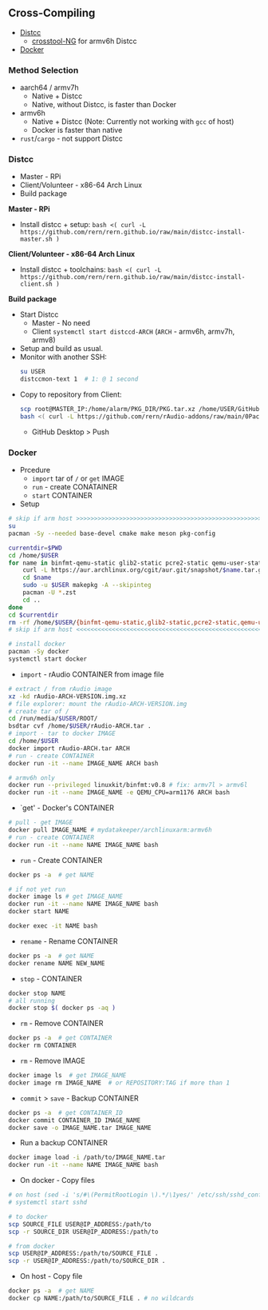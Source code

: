 Cross-Compiling
---
- [Distcc](#distcc)
    - [crosstool-NG](https://github.com/rern/rern.github.io/tree/main/crosstool-NG) for armv6h Distcc
- [Docker](#docker)

### Method Selection
- aarch64 / armv7h
	- Native + Distcc
	- Native, without Distcc, is faster than Docker
- armv6h
	- Native + Distcc (Note: Currently not working with `gcc` of host)
	- Docker is faster than native
- `rust`/`cargo` - not support Distcc

### Distcc
- Master - RPi
- Client/Volunteer - x86-64 Arch Linux
- Build package

**Master - RPi**
- Install distcc + setup: `bash <( curl -L https://github.com/rern/rern.github.io/raw/main/distcc-install-master.sh )`

**Client/Volunteer - x86-64 Arch Linux**
- Install distcc + toolchains: `bash <( curl -L https://github.com/rern/rern.github.io/raw/main/distcc-install-client.sh )`

**Build package**
- Start Distcc
	- Master - No need
	- Client `systemctl start distccd-ARCH` (`ARCH` - armv6h, armv7h, armv8)
- Setup and build as usual.
- Monitor with another SSH: 
	```sh
	su USER
	distccmon-text 1  # 1: @ 1 second
	```
- Copy to repository from Client:
	```sh
	scp root@MASTER_IP:/home/alarm/PKG_DIR/PKG.tar.xz /home/USER/GitHub/rern.github.io/ARCH
	bash <( curl -L https://github.com/rern/rAudio-addons/raw/main/0Packages/repoupdate.sh )	
	```
	- GitHub Desktop > Push

### Docker
- Prcedure
	- `import` tar of  `/` or `get` IMAGE
 	- `run` - create CONATAINER
	- `start` CONTAINER
- Setup
```sh
# skip if arm host >>>>>>>>>>>>>>>>>>>>>>>>>>>>>>>>>>>>>>>>>>>>>>>>>>>>>>>>>>>>>>>>>>>>>
su
pacman -Sy --needed base-devel cmake make meson pkg-config

currentdir=$PWD
cd /home/$USER
for name in binfmt-qemu-static glib2-static pcre2-static qemu-user-static; do # keep order
	curl -L https://aur.archlinux.org/cgit/aur.git/snapshot/$name.tar.gz | sudo -u $USER bsdtar xf -
	cd $name
	sudo -u $USER makepkg -A --skipinteg
	pacman -U *.zst
	cd ..
done
cd $currentdir
rm -rf /home/$USER/{binfmt-qemu-static,glib2-static,pcre2-static,qemu-user-static}
# skip if arm host <<<<<<<<<<<<<<<<<<<<<<<<<<<<<<<<<<<<<<<<<<<<<<<<<<<<<<<<<<<<<<<<<<<<<

# install docker
pacman -Sy docker
systemctl start docker
```

- `import` - rAudio CONTAINER from image file
```sh
# extract / from rAudio image
xz -kd rAudio-ARCH-VERSION.img.xz
# file explorer: mount the rAudio-ARCH-VERSION.img
# create tar of /
cd /run/media/$USER/ROOT/
bsdtar cvf /home/$USER/rAudio-ARCH.tar .
# import - tar to docker IMAGE
cd /home/$USER
docker import rAudio-ARCH.tar ARCH
# run - create CONTAINER
docker run -it --name IMAGE_NAME ARCH bash

# armv6h only
docker run --privileged linuxkit/binfmt:v0.8 # fix: armv7l > armv6l
docker run -it --name IMAGE_NAME -e QEMU_CPU=arm1176 ARCH bash
```

- `get' - Docker's CONTAINER
```sh
# pull - get IMAGE
docker pull IMAGE_NAME # mydatakeeper/archlinuxarm:armv6h
# run - create CONTAINER
docker run -it --name NAME IMAGE_NAME bash
```

- `run` - Create CONTAINER
```sh
docker ps -a  # get NAME

# if not yet run
docker image ls # get IMAGE_NAME
docker run -it --name NAME IMAGE_NAME bash
docker start NAME

docker exec -it NAME bash
```
- `rename` - Rename CONTAINER
```sh
docker ps -a  # get NAME
docker rename NAME NEW_NAME
```
- `stop` - CONTAINER
```sh
docker stop NAME
# all running
docker stop $( docker ps -aq )
```
- `rm` - Remove CONTAINER
```sh
docker ps -a  # get CONTAINER
docker rm CONTAINER
```
- `rm` - Remove IMAGE
```sh
docker image ls  # get IMAGE_NAME
docker image rm IMAGE_NAME  # or REPOSITORY:TAG if more than 1
```
- `commit` > `save` - Backup CONTAINER
```sh
docker ps -a  # get CONTAINER_ID
docker commit CONTAINER_ID IMAGE_NAME
docker save -o IMAGE_NAME.tar IMAGE_NAME
```
- Run a backup CONTAINER
```sh
docker image load -i /path/to/IMAGE_NAME.tar
docker run -it --name NAME IMAGE_NAME bash
```

- On docker - Copy files
```sh
# on host (sed -i 's/#\(PermitRootLogin \).*/\1yes/' /etc/ssh/sshd_config)
# systemctl start sshd

# to docker
scp SOURCE_FILE USER@IP_ADDRESS:/path/to
scp -r SOURCE_DIR USER@IP_ADDRESS:/path/to

# from docker
scp USER@IP_ADDRESS:/path/to/SOURCE_FILE .
scp -r USER@IP_ADDRESS:/path/to/SOURCE_DIR .
```
- On host - Copy file
```sh
docker ps -a  # get NAME
docker cp NAME:/path/to/SOURCE_FILE . # no wildcards
```
